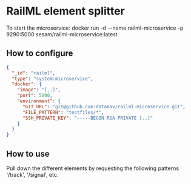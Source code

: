 # RailML element splitter

To start the microservice:
docker run -d --name railml-microservice -p 9290:5000 sesam/railml-microservice:latest

## How to configure

```json
{
  "_id": "railml",
  "type": "system:microservice",
  "docker": {
    "image": "[..]",
    "port": 5000,
    "environment": {
      "GIT_URL": "git@github.com:datanav/railml-microservice.git",
      "FILE_PATTERN": "testfiles/*",
      "SSH_PRIVATE_KEY": "-----BEGIN RSA PRIVATE [..]"  
    }
  }
}
```

## How to use

Pull down the different elements by requesting the following patterns '/track', '/signal', etc.